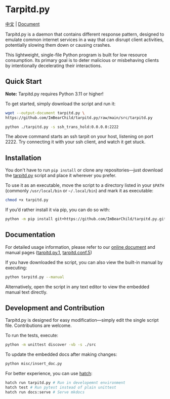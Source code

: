 # Tarpitd.py

[中文](./README.zh.md) | [Document](https://imbearchild.github.io/tarpitd.py)

Tarpitd.py is a daemon that contains different response pattern, designed to emulate common internet services in a way that can disrupt client activities, potentially slowing them down or causing crashes. 

This lightweight, single-file Python program is built for low resource consumption. Its primary goal is to deter malicious or misbehaving clients by intentionally decelerating their interactions.

## Quick Start

**Note:** Tarpitd.py requires Python 3.11 or higher!

To get started, simply download the script and run it:

```bash
wget --output-document tarpitd.py \
https://github.com/ImBearChild/tarpitd.py/raw/main/src/tarpitd.py

python ./tarpitd.py -s ssh_trans_hold:0.0.0.0:2222
```

The above command starts an ssh tarpit on your host, listening on port 2222. 
Try connecting it with your ssh client, and watch it get stuck.

## Installation

You don't have to run `pip install` or clone any repositories—just download the [tarpitd.py](https://github.com/ImBearChild/tarpitd.py/raw/main/src/tarpitd.py) script and place it wherever you prefer.

To use it as an executable, move the script to a directory listed in your `$PATH` (commonly `/usr/local/bin` or `~/.local/bin`) and mark it as executable:

```bash
chmod +x tarpitd.py
```

If you’d rather install it via pip, you can do so with:

```bash
python -m pip install git+https://github.com/ImBearChild/tarpitd.py.git@main
```

## Documentation

For detailed usage information, please refer to our [online document](https://imbearchild.github.io/tarpitd.py) 
and manual pages ([tarpitd.py.1](docs/tarpitd.py.1.md), [tarpitd.conf.5](docs/tarpitd.conf.5.md))

If you have downloaded the script, you can also view the built-in manual by executing:

```bash
python tarpitd.py --manual
```

Alternatively, open the script in any text editor to view the embedded manual text directly.

## Development and Contribution

Tarpitd.py is designed for easy modification—simply edit the single script file. Contributions are welcome.

To run the tests, execute:

```bash
python -m unittest discover -vb -s ./src
```

To update the embedded docs after making changes:

```bash
python misc/insert_doc.py
```

For better experience, you can use [hatch](https://hatch.pypa.io/):

```bash
hatch run tarpitd.py # Run in developemnt environment
hatch test # Run pytest instead of plain unittest
hatch run docs:serve # Serve mkdocs
```